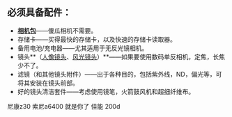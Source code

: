 ## **必须具备配件：**

- **[相机包](https://zhuanlan.zhihu.com/p/413766671)**——傻瓜相机不需要。
- 存储卡——买得最快的存储卡，以及快速的存储卡读取器。
- 备用电池/充电器——尤其适用于无反光镜相机。
- 镜头**（[人像镜头](https://zhuanlan.zhihu.com/p/268519550)、[风光镜头](https://zhuanlan.zhihu.com/p/412537154)）**——如果要使用数码单反相机，定焦，长焦少不了。
- 滤镜（和其他镜头附件）——出于各种目的，包括紫外线，ND，偏光等，可将其安装在镜头前部。
- 好的镜头清洁套件——考虑使用镜笔，火箭鼓风机和超细纤维布。





尼康z30
索尼a6400  就是你了
佳能 200d